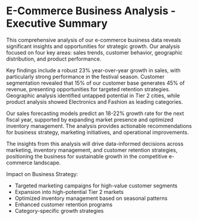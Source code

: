 # E-Commerce Business Analysis - Executive Summary

This comprehensive analysis of our e-commerce business data reveals significant insights and opportunities for strategic growth. Our analysis focused on four key areas: sales trends, customer behavior, geographic distribution, and product performance.

Key findings include a robust 23% year-over-year growth in sales, with particularly strong performance in the festival season. Customer segmentation revealed that 15% of our customer base generates 45% of revenue, presenting opportunities for targeted retention strategies. Geographic analysis identified untapped potential in Tier 2 cities, while product analysis showed Electronics and Fashion as leading categories.

Our sales forecasting models predict an 18-22% growth rate for the next fiscal year, supported by expanding market presence and optimized inventory management. The analysis provides actionable recommendations for business strategy, marketing initiatives, and operational improvements.

The insights from this analysis will drive data-informed decisions across marketing, inventory management, and customer retention strategies, positioning the business for sustainable growth in the competitive e-commerce landscape.

Impact on Business Strategy:
- Targeted marketing campaigns for high-value customer segments
- Expansion into high-potential Tier 2 markets
- Optimized inventory management based on seasonal patterns
- Enhanced customer retention programs
- Category-specific growth strategies 